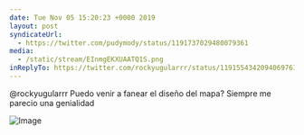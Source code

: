 ```yaml
---
date: Tue Nov 05 15:20:23 +0000 2019
layout: post
syndicateUrl:
  - https://twitter.com/pudymody/status/1191737029480079361
media:
  - /static/stream/EInmgEKXUAATQ1S.png
inReplyTo: https://twitter.com/rockyugularrr/status/1191554342094069761
---
```

@rockyugularrr Puedo venir a fanear el diseño del mapa? Siempre me parecio una genialidad 

![Image](/static/stream/EInmgEKXUAATQ1S.png)